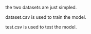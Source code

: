 the two datasets are just simpled.

dataset.csv is used to train the model.

test.csv is used to test the model.
